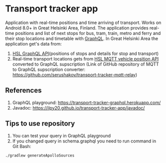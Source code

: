 # Transport tracker app
Application with real-time positions and time arriving of transport. Works on Android 8.0+ in Great Helsinki Area, Finland. 
The application provides real-time positions and list of next stops for bus, tram, train, metro and ferry and their stop locations and timetable with [GraphQL](https://graphql.org/).
In Great Helsinki Area the application get's data from:
1. [HSL GraphQL API](https://digitransit.fi/en/developers/apis/1-routing-api/)(positions of stops and details for stop and transport)
2. Real-time transport locations gets from [HSL MQTT vehicle position API](https://digitransit.fi/en/developers/apis/4-realtime-api/vehicle-positions/) converted to GraphQL supscription (Link of GitHub repository of MQTT to GraphQL supscription converter: https://github.com/serushakov/transport-tracker-mqtt-relay)
## References
1. GraphQL playground: https://transport-tracker-graphql.herokuapp.com/
2. Javadoc: https://ilpy20.github.io/transport-tracker-app/javadoc/
## Tips to use repository
1. You can test your query in GraphQL playground
2. If you changed query in schema.graphql you need to run command in Git Bash:
```
./gradlew generateApolloSources
```
